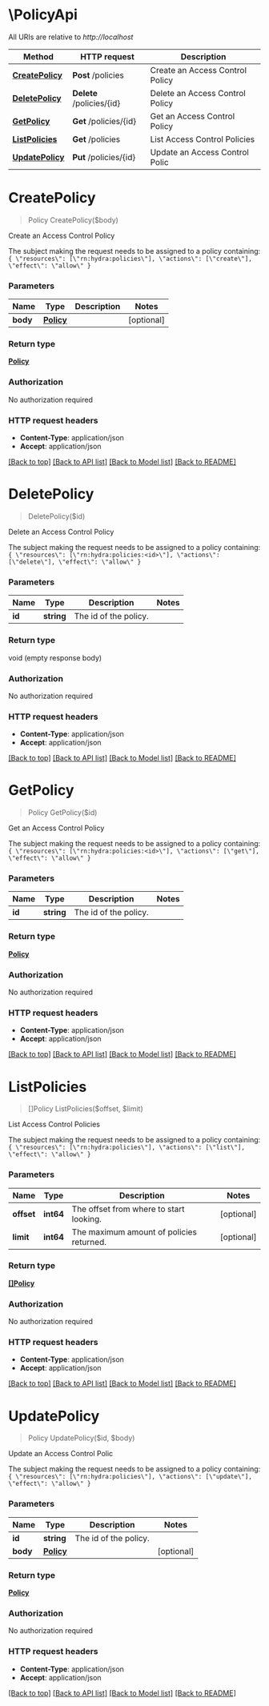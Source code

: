 # \PolicyApi

All URIs are relative to *http://localhost*

Method | HTTP request | Description
------------- | ------------- | -------------
[**CreatePolicy**](PolicyApi.md#CreatePolicy) | **Post** /policies | Create an Access Control Policy
[**DeletePolicy**](PolicyApi.md#DeletePolicy) | **Delete** /policies/{id} | Delete an Access Control Policy
[**GetPolicy**](PolicyApi.md#GetPolicy) | **Get** /policies/{id} | Get an Access Control Policy
[**ListPolicies**](PolicyApi.md#ListPolicies) | **Get** /policies | List Access Control Policies
[**UpdatePolicy**](PolicyApi.md#UpdatePolicy) | **Put** /policies/{id} | Update an Access Control Polic


# **CreatePolicy**
> Policy CreatePolicy($body)

Create an Access Control Policy

The subject making the request needs to be assigned to a policy containing:  ``` { \"resources\": [\"rn:hydra:policies\"], \"actions\": [\"create\"], \"effect\": \"allow\" } ```


### Parameters

Name | Type | Description  | Notes
------------- | ------------- | ------------- | -------------
 **body** | [**Policy**](Policy.md)|  | [optional] 

### Return type

[**Policy**](policy.md)

### Authorization

No authorization required

### HTTP request headers

 - **Content-Type**: application/json
 - **Accept**: application/json

[[Back to top]](#) [[Back to API list]](../README.md#documentation-for-api-endpoints) [[Back to Model list]](../README.md#documentation-for-models) [[Back to README]](../README.md)

# **DeletePolicy**
> DeletePolicy($id)

Delete an Access Control Policy

The subject making the request needs to be assigned to a policy containing:  ``` { \"resources\": [\"rn:hydra:policies:<id>\"], \"actions\": [\"delete\"], \"effect\": \"allow\" } ```


### Parameters

Name | Type | Description  | Notes
------------- | ------------- | ------------- | -------------
 **id** | **string**| The id of the policy. | 

### Return type

void (empty response body)

### Authorization

No authorization required

### HTTP request headers

 - **Content-Type**: application/json
 - **Accept**: application/json

[[Back to top]](#) [[Back to API list]](../README.md#documentation-for-api-endpoints) [[Back to Model list]](../README.md#documentation-for-models) [[Back to README]](../README.md)

# **GetPolicy**
> Policy GetPolicy($id)

Get an Access Control Policy

The subject making the request needs to be assigned to a policy containing:  ``` { \"resources\": [\"rn:hydra:policies:<id>\"], \"actions\": [\"get\"], \"effect\": \"allow\" } ```


### Parameters

Name | Type | Description  | Notes
------------- | ------------- | ------------- | -------------
 **id** | **string**| The id of the policy. | 

### Return type

[**Policy**](policy.md)

### Authorization

No authorization required

### HTTP request headers

 - **Content-Type**: application/json
 - **Accept**: application/json

[[Back to top]](#) [[Back to API list]](../README.md#documentation-for-api-endpoints) [[Back to Model list]](../README.md#documentation-for-models) [[Back to README]](../README.md)

# **ListPolicies**
> []Policy ListPolicies($offset, $limit)

List Access Control Policies

The subject making the request needs to be assigned to a policy containing:  ``` { \"resources\": [\"rn:hydra:policies\"], \"actions\": [\"list\"], \"effect\": \"allow\" } ```


### Parameters

Name | Type | Description  | Notes
------------- | ------------- | ------------- | -------------
 **offset** | **int64**| The offset from where to start looking. | [optional] 
 **limit** | **int64**| The maximum amount of policies returned. | [optional] 

### Return type

[**[]Policy**](policy.md)

### Authorization

No authorization required

### HTTP request headers

 - **Content-Type**: application/json
 - **Accept**: application/json

[[Back to top]](#) [[Back to API list]](../README.md#documentation-for-api-endpoints) [[Back to Model list]](../README.md#documentation-for-models) [[Back to README]](../README.md)

# **UpdatePolicy**
> Policy UpdatePolicy($id, $body)

Update an Access Control Polic

The subject making the request needs to be assigned to a policy containing:  ``` { \"resources\": [\"rn:hydra:policies\"], \"actions\": [\"update\"], \"effect\": \"allow\" } ```


### Parameters

Name | Type | Description  | Notes
------------- | ------------- | ------------- | -------------
 **id** | **string**| The id of the policy. | 
 **body** | [**Policy**](Policy.md)|  | [optional] 

### Return type

[**Policy**](policy.md)

### Authorization

No authorization required

### HTTP request headers

 - **Content-Type**: application/json
 - **Accept**: application/json

[[Back to top]](#) [[Back to API list]](../README.md#documentation-for-api-endpoints) [[Back to Model list]](../README.md#documentation-for-models) [[Back to README]](../README.md)

